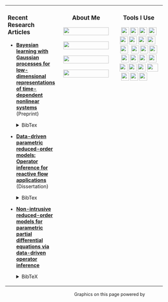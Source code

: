 <table cellspacing="0" cellpadding="0"><tr><td valign="top">

### Recent Research Articles

- [**Bayesian learning with Gaussian processes for low-dimensional representations of time-dependent nonlinear systems**](https://arxiv.org/abs/2408.03455) (Preprint)<details><summary>BibTex</summary><pre>
@misc{mcquarrie2024gpbayesopinf,
    title = {Bayesian learning with {G}aussian processes for low-dimensional representations of time-dependent nonlinear systems}, 
    author = {Shane A. McQuarrie and Anirban Chaudhuri and Karen E. Willcox and Mengwu Guo},
    year = {2024},
    eprint = {2408.03455},
    archivePrefix = {arXiv},
}
</pre></details>

- [**Data-driven parametric reduced-order models: Operator inference for reactive flow applications**](https://doi.org/10.26153/tsw/50172) (Dissertation)<details><summary>BibTex</summary><pre>
@phdthesis{mcquarrie2023thesis,
    title = {Data-driven parametric reduced-order models: {O}perator inference for reactive flow applications},
    author = {Shane A. McQuarrie},
    year = {2023},
    doi = {10.26153/tsw/50172},
    school = {The University of Texas at Austin},
}
</pre></details>

- [**Non-intrusive reduced-order models for parametric partial differential equations via data-driven operator inference**](https://epubs.siam.org/doi/full/10.1137/21M1452810)<details><summary>BibTeX</summary><pre>
@article{mcquarrie2023popinf,
    title = {Non-intrusive reduced-order models for parametric partial differential equations via data-driven operator inference},
    author = {McQuarrie, Shane A. and Khodabakhshi, Parisa and Willcox, Karen E.},
    journal = {SIAM Journal on Scientific Computing},
    volume = {45},
    number = {4},
    pages = {A1917-A1946},
    year = {2023},
    doi = {10.1137/21M1452810},
}
</pre></details>

</td><td align="center" valign="top" width="180">

### About Me

<p align="center">
    <a href="https://github.com/shanemcq18/shanemcq18/raw/main/cv/ShaneMcQuarrieCV.pdf"><img src="https://img.shields.io/badge/Curriculum%20Vitae-005A2B.svg?style=flat-square&logo=read-the-docs&logoColor=white" height="25" width="145"/></a>
    <br></br>
    <a href="https://scholar.google.com/citations?user=qQ6JDJ4AAAAJ"><img src="https://img.shields.io/badge/Google%20Scholar-4285F4.svg?style=flat-square&logo=google-scholar&logoColor=white" height="25" width="145"/></a>
    <br></br>
    <a href="https://www.linkedin.com/in/shane-mcquarrie"><img src="https://img.shields.io/badge/LinkedIn%20Profile-0077B5.svg?style=flat-square&logo=linkedin&logoColor=white" height="25" width="145"/></a>
    <br></br>
    <a href="mailto:smcquar@sandia.gov"><img src="https://img.shields.io/badge/Contact%20(Email)-D14836.svg?style=flat-square&logo=gmail&logoColor=white" height="25" width="145"/></a>
</p>

</td><td align="center" valign="top" width="190">

### Tools I Use

<p align="center">
    <a href="https://www.python.org/"><img src="https://img.shields.io/badge/-3776AB.svg?style=flat-square&logo=python&logoColor=white&logoWidth=0" height="25"/></a>
    <a href="https://en.wikipedia.org/wiki/Unix_shell"><img src="https://img.shields.io/badge/-4EAA25.svg?style=flat-square&logo=gnu-bash&logoColor=white" height="25"/></a>
    <a href="https://www.latex-project.org/"><img src="https://img.shields.io/badge/-008080.svg?style=flat-square&logo=latex&logoColor=white" height="25"/></a>
    <a href="https://guides.github.com/features/mastering-markdown/"><img src="https://img.shields.io/badge/-000000.svg?style=flat-square&logo=markdown&logoColor=white" height="25"/></a>
    <a href="https://git-scm.com/"><img src="https://img.shields.io/badge/-F05032.svg?style=flat-square&logo=git&logoColor=white" height="25"/></a>
    <a href="https://github.com/"><img src="https://img.shields.io/badge/-181717.svg?style=flat-square&logo=github&logoColor=white" height="25"/></a>
    <a href="https://slack.com/"><img src="https://img.shields.io/badge/-4A154B.svg?style=flat-square&logo=slack&logoColor=white" height="25"/></a>
    <a href="https://zoom.us"><img src="https://img.shields.io/badge/-2D8CFF.svg?style=flat-square&logo=zoom&logoColor=white" height="25"/></a>
    <a href="https://code.visualstudio.com/"><img src="https://img.shields.io/badge/-FFFFFF.svg?style=flat-square" height="25" width="3"/></a>
    <a href="https://code.visualstudio.com/"><img src="https://code.visualstudio.com/assets/images/code-stable.png" height="25"/></a>
    <a href="https://code.visualstudio.com/"><img src="https://img.shields.io/badge/-FFFFFF.svg?style=flat-square" height="25" width="1"/></a>
    <a href="https://jupyter.org/"><img src="https://img.shields.io/badge/-F37626.svg?style=flat-square&logo=jupyter&logoColor=white" height="25"/></a>
    <a href="https://www.overleaf.com/"><img src="https://img.shields.io/badge/-47A141.svg?style=flat-square&logo=overleaf&logoColor=white" height="25"/></a>
    <!-- <a href="https://www.microsoft.com/en-us/microsoft-365/powerpoint"><img src="https://img.shields.io/badge/-B7472A.svg?style=flat-square&logo=microsoft-powerpoint&logoColor=white" height="25"/></a> -->
    <a href="https://www.apple.com/"><img src="https://img.shields.io/badge/-999999.svg?style=flat-square&logo=apple&logoColor=white" height="25"/></a>
    <!-- <a href="https://www.linux.org/"><img src="https://img.shields.io/badge/-FCC624.svg?style=flat-square&logo=linux&logoColor=black" height="25"/></a> -->
    <a href="https://www.google.com/chrome/"><img src="https://img.shields.io/badge/-4285F4.svg?style=flat-square&logo=google-chrome&logoColor=white" height="25"/></a>
    <!-- <a href="https://www.apple.com/safari/"><img src="https://img.shields.io/badge/-000000.svg?style=flat-square&logo=safari&logoColor=white" height="25"/></a> -->
    <a href="https://github.com/features/actions"><img src="https://img.shields.io/badge/-2088FF.svg?style=flat-square&logo=github-actions&logoColor=white" height="25"/></a>
    <a href="https://drive.google.com"><img src="https://img.shields.io/badge/-4285F4.svg?style=flat-square&logo=google-drive&logoColor=white" height="25"/></a>
    <a href="https://www.youtube.com/"><img src="https://img.shields.io/badge/-FF0000.svg?style=flat-square&logo=youtube&logoColor=white" height="25"/></a>
    <a href="https://stackexchange.com/"><img src="https://img.shields.io/badge/-1E5397.svg?style=flat-square&logo=stack-exchange&logoColor=white" height="25"/></a>
    <a href="https://stackoverflow.com/"><img src="https://img.shields.io/badge/-FE7A16.svg?style=flat-square&logo=stack-overflow&logoColor=white" height="25"/></a>
    <a href="https://github.com/features/copilot"><img src="https://img.shields.io/badge/-181717?style=flat-square&logo=github-copilot&logoColor=white" height="25"/></a>
    <!-- <a href="https://www.anaconda.com/"><img src="https://img.shields.io/badge/-42B029.svg?&style=flat-square&logo=anaconda&logoColor=white" height="25"/></a> -->
    <!-- <a href="https://pandas.pydata.org/"><img src="https://img.shields.io/badge/-150458.svg?style=flat-square&logo=pandas&logoColor=white" height="25"/></a> -->
    <a href="https://chatgpt.com/"><img src="https://upload.wikimedia.org/wikipedia/commons/thumb/0/04/ChatGPT_logo.svg/1024px-ChatGPT_logo.svg.png" height="25" width="35"/></a>
    <a href="https://numpy.org/"><img src="https://raw.githubusercontent.com/numpy/numpy/main/branding/logo/logomark/numpylogoicon.svg" height="25" width="25"/></a>
    <a href="https://scipy.org/"><img src="https://scipy.org/images/logo.svg" height="25" width="25"/></a>
    <a href="https://matplotlib.org/"><img src="https://github.com/shanemcq18/shanemcq18/raw/main/img/matplotlib-logo.svg" height="25" width="25"/></a>
    <a href="https://scikit-learn.org/stable/"><img src="https://github.com/scikit-learn/scikit-learn/raw/main/doc/images/scikit-learn-logo-notext.png" height="13" width="25"/></a>
    <!-- <a href="https://black.readthedocs.io/en/stable/"><img src="https://github.com/psf/black/raw/main/docs/_static/logo2-readme.png" height="25"/></a> -->
</p>

</td></tr></table>

<p align="right">
    Graphics on this page powered by
    <a href="https://bfy.tw/Ox8q"><img src="https://img.shields.io/badge/Google%20Search-4285F4.svg?style=flat-square&logo=google&logoColor=white" height="15"/></a>
    <a href="https://shields.io/"><img src="https://img.shields.io/badge/Shields-IO-green.svg?style=flat-square&logo=none" height="15"/></a>
    <a href="https://simpleicons.org/"><img src="https://img.shields.io/badge/Simple%20Icons-111111.svg?style=flat-square&logo=simple-icons&logoColor=white" height="15"/></a>
</p>
